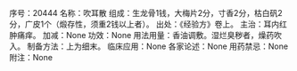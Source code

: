序号：20444
名称：吹耳散
组成：生龙骨1钱，大梅片2分，寸香2分，枯白矾2分，广皮1个（煅存性，须重2钱以上者）。
出处：《经验方》卷上。
主治：耳内红肿痛痒。
加减：None
功效：None
用法用量：香油调敷。湿烂臭秽者，燥药吹入。
制备方法：上为细末。
临床应用：None
各家论述：None
用药禁忌：None
附注：None
